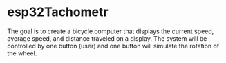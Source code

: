 # esp32Tachometr
The goal is to create a bicycle computer that displays the current speed, average speed, and distance traveled on a display. The system will be controlled by one button (user) and one button will simulate the rotation of the wheel.
